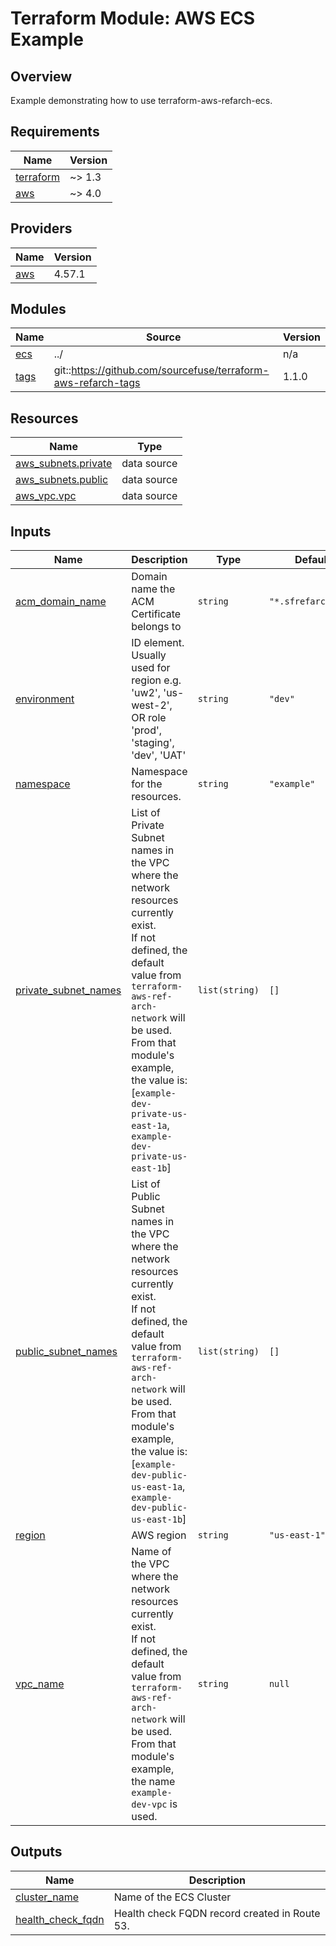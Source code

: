 # Terraform Module: AWS ECS Example

## Overview

Example demonstrating how to use terraform-aws-refarch-ecs.


<!-- BEGINNING OF PRE-COMMIT-TERRAFORM DOCS HOOK -->
## Requirements

| Name | Version |
|------|---------|
| <a name="requirement_terraform"></a> [terraform](#requirement\_terraform) | ~> 1.3 |
| <a name="requirement_aws"></a> [aws](#requirement\_aws) | ~> 4.0 |

## Providers

| Name | Version |
|------|---------|
| <a name="provider_aws"></a> [aws](#provider\_aws) | 4.57.1 |

## Modules

| Name | Source | Version |
|------|--------|---------|
| <a name="module_ecs"></a> [ecs](#module\_ecs) | ../ | n/a |
| <a name="module_tags"></a> [tags](#module\_tags) | git::https://github.com/sourcefuse/terraform-aws-refarch-tags | 1.1.0 |

## Resources

| Name | Type |
|------|------|
| [aws_subnets.private](https://registry.terraform.io/providers/hashicorp/aws/latest/docs/data-sources/subnets) | data source |
| [aws_subnets.public](https://registry.terraform.io/providers/hashicorp/aws/latest/docs/data-sources/subnets) | data source |
| [aws_vpc.vpc](https://registry.terraform.io/providers/hashicorp/aws/latest/docs/data-sources/vpc) | data source |

## Inputs

| Name | Description | Type | Default | Required |
|------|-------------|------|---------|:--------:|
| <a name="input_acm_domain_name"></a> [acm\_domain\_name](#input\_acm\_domain\_name) | Domain name the ACM Certificate belongs to | `string` | `"*.sfrefarch.com"` | no |
| <a name="input_environment"></a> [environment](#input\_environment) | ID element. Usually used for region e.g. 'uw2', 'us-west-2', OR role 'prod', 'staging', 'dev', 'UAT' | `string` | `"dev"` | no |
| <a name="input_namespace"></a> [namespace](#input\_namespace) | Namespace for the resources. | `string` | `"example"` | no |
| <a name="input_private_subnet_names"></a> [private\_subnet\_names](#input\_private\_subnet\_names) | List of Private Subnet names in the VPC where the network resources currently exist.<br>If not defined, the default value from `terraform-aws-ref-arch-network` will be used.<br>From that module's example, the value is: [`example-dev-private-us-east-1a`, `example-dev-private-us-east-1b`] | `list(string)` | `[]` | no |
| <a name="input_public_subnet_names"></a> [public\_subnet\_names](#input\_public\_subnet\_names) | List of Public Subnet names in the VPC where the network resources currently exist.<br>If not defined, the default value from `terraform-aws-ref-arch-network` will be used.<br>From that module's example, the value is: [`example-dev-public-us-east-1a`, `example-dev-public-us-east-1b`] | `list(string)` | `[]` | no |
| <a name="input_region"></a> [region](#input\_region) | AWS region | `string` | `"us-east-1"` | no |
| <a name="input_vpc_name"></a> [vpc\_name](#input\_vpc\_name) | Name of the VPC where the network resources currently exist.<br>If not defined, the default value from `terraform-aws-ref-arch-network` will be used.<br>From that module's example, the name `example-dev-vpc` is used. | `string` | `null` | no |

## Outputs

| Name | Description |
|------|-------------|
| <a name="output_cluster_name"></a> [cluster\_name](#output\_cluster\_name) | Name of the ECS Cluster |
| <a name="output_health_check_fqdn"></a> [health\_check\_fqdn](#output\_health\_check\_fqdn) | Health check FQDN record created in Route 53. |
<!-- END OF PRE-COMMIT-TERRAFORM DOCS HOOK -->
